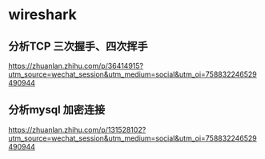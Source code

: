 # wireshark


## 分析TCP 三次握手、四次挥手
https://zhuanlan.zhihu.com/p/36414915?utm_source=wechat_session&utm_medium=social&utm_oi=758832246529490944



## 分析mysql 加密连接 
https://zhuanlan.zhihu.com/p/131528102?utm_source=wechat_session&utm_medium=social&utm_oi=758832246529490944
